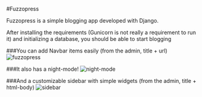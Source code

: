 #Fuzzopress

Fuzzopress is a simple blogging app developed with Django.

After installing the requirements (Gunicorn is not really a requirement to run it) and initializing a database, you should be able to start blogging

###You can add Navbar items easily (from the admin, title + url)
![fuzzopress](http://lh3.googleusercontent.com/-4Tf--qaF8Ek/UBI2Dcw3-HI/AAAAAAAABn4/kfB5YAeFCLk/s720/fuzzopress.png "fuzzopress")

###It also has a night-mode!
![night-mode](http://lh3.googleusercontent.com/-_e29XNpqNnE/UBI69BqsekI/AAAAAAAABoU/NF06p2SKAQk/s800/fuzzopress2.png "night-mode")

###And a customizable sidebar with simple widgets (from the admin, title + html-body)
![sidebar](https://s3-eu-west-1.amazonaws.com/fuzzingtheweb/images/sidebar.png "sidebar")
